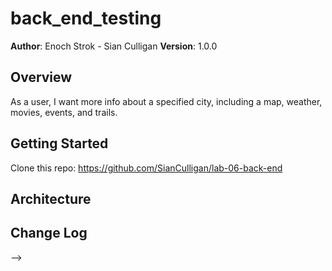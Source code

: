 # back_end_testing
**Author**: Enoch Strok - Sian Culligan
**Version**: 1.0.0 

## Overview
<!-- Provide a high level overview of what this application is and why you are building it, beyond the fact that it's an assignment for this class. (i.e. What's your problem domain?) -->
As a user, I want more info about a specified city, including a map, weather, movies, events, and trails.

## Getting Started
<!-- What are the steps that a user must take in order to build this app on their own machine and get it running? -->
Clone this repo: https://github.com/SianCulligan/lab-06-back-end

## Architecture
<!-- Provide a detailed description of the application design. What technologies (languages, libraries, etc) you're using, and any other relevant design information. -->

## Change Log
<!-- Use this area to document the iterative changes made to your application as each feature is successfully implemented. Use time stamps. Here's an examples:

01-01-2001 4:59pm - Application now has a fully-functional express server, with a GET route for the location resource.

## Credits and Collaborations
<!-- Give credit (and a link) to other people or resources that helped you build this application. -->
-->